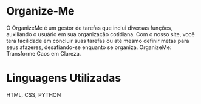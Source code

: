 # Organize-Me
O OrganizeMe é um gestor de tarefas que inclui diversas funções, auxiliando o usuário em sua organização cotidiana. Com o nosso site, você terá facilidade em concluir suas tarefas ou até mesmo definir metas para seus afazeres, desafiando-se enquanto se organiza. OrganizeMe: Transforme Caos em Clareza.
 
# Linguagens Utilizadas
 
HTML, CSS, PYTHON

